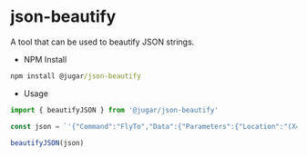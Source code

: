# json-beautify

A tool that can be used to beautify JSON strings.

- NPM Install

```cmd
npm install @jugar/json-beautify
```

- Usage

```ts
import { beautifyJSON } from '@jugar/json-beautify'

const json = `'{"Command":"FlyTo","Data":{"Parameters":{"Location":"(X=15491.9375,Y=26122.925781,Z=1500.001099)","Rotation":"(P=-48.723961,Y=-74.87056,R=0)","Distance":43987.796875,"Duration":3}},"UID":"323CDAE1"}'`

beautifyJSON(json)
```

